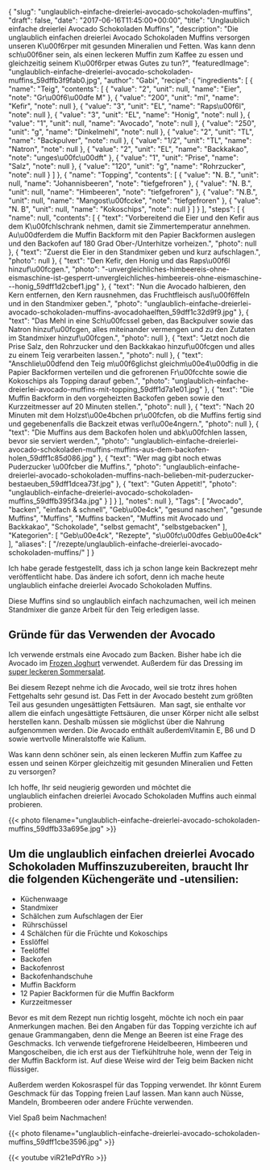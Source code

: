 {
    "slug": "unglaublich-einfache-dreierlei-avocado-schokoladen-muffins",
    "draft": false,
    "date": "2017-06-16T11:45:00+00:00",
    "title": "Unglaublich einfache dreierlei Avocado Schokoladen Muffins",
    "description": "Die unglaublich einfachen dreierlei Avocado Schokoladen Muffins versorgen unseren K\u00f6rper mit gesunden Mineralien und Fetten.  Was kann denn sch\u00f6ner sein, als einen leckeren Muffin zum Kaffee zu essen und gleichzeitig seinem K\u00f6rper etwas Gutes zu tun?",
    "featuredImage": "unglaublich-einfache-dreierlei-avocado-schokoladen-muffins_59dffb3f9fab0.jpg",
    "author": "Gabi",
    "recipe": {
        "ingredients": [
            {
                "name": "Teig",
                "contents": [
                    {
                        "value": "2",
                        "unit": null,
                        "name": "Eier",
                        "note": "Gr\u00f6\u00dfe M"
                    },
                    {
                        "value": "200",
                        "unit": "ml",
                        "name": "Kefir",
                        "note": null
                    },
                    {
                        "value": "3",
                        "unit": "EL",
                        "name": "Raps\u00f6l",
                        "note": null
                    },
                    {
                        "value": "3",
                        "unit": "EL",
                        "name": "Honig",
                        "note": null
                    },
                    {
                        "value": "1",
                        "unit": null,
                        "name": "Avocado",
                        "note": null
                    },
                    {
                        "value": "250",
                        "unit": "g",
                        "name": "Dinkelmehl",
                        "note": null
                    },
                    {
                        "value": "2",
                        "unit": "TL",
                        "name": "Backpulver",
                        "note": null
                    },
                    {
                        "value": "1\/2",
                        "unit": "TL",
                        "name": "Natron",
                        "note": null
                    },
                    {
                        "value": "2",
                        "unit": "EL",
                        "name": "Backkakao",
                        "note": "unges\u00fc\u00dft"
                    },
                    {
                        "value": "1",
                        "unit": "Prise",
                        "name": "Salz",
                        "note": null
                    },
                    {
                        "value": "120",
                        "unit": "g",
                        "name": "Rohrzucker",
                        "note": null
                    }
                ]
            },
            {
                "name": "Topping",
                "contents": [
                    {
                        "value": "N. B.",
                        "unit": null,
                        "name": "Johannisbeeren",
                        "note": "tiefgefroren"
                    },
                    {
                        "value": "N. B.",
                        "unit": null,
                        "name": "Himbeeren",
                        "note": "tiefgefroren"
                    },
                    {
                        "value": "N.B.",
                        "unit": null,
                        "name": "Mangost\u00fccke",
                        "note": "tiefgefroren"
                    },
                    {
                        "value": "N. B",
                        "unit": null,
                        "name": "Kokoschips",
                        "note": null
                    }
                ]
            }
        ],
        "steps": [
            {
                "name": null,
                "contents": [
                    {
                        "text": "Vorbereitend die Eier und den Kefir aus dem K\u00fchlschrank nehmen, damit sie Zimmertemperatur annehmen. Au\u00dferdem die Muffin Backform mit den Papier Backformen auslegen und den Backofen auf 180 Grad Ober-\/Unterhitze vorheizen.",
                        "photo": null
                    },
                    {
                        "text": "Zuerst die Eier in den Standmixer geben und kurz aufschlagen.",
                        "photo": null
                    },
                    {
                        "text": "Den Kefir,  den Honig und das Raps\u00f6l hinzuf\u00fcgen.",
                        "photo": "-unvergleichliches-himbeereis-ohne-eismaschine-ist-gesperrt-unvergleichliches-himbeereis-ohne-eismaschine---honig_59dff1d2cbef1.jpg"
                    },
                    {
                        "text": "Nun die Avocado halbieren, den Kern entfernen, den Kern rausnehmen, das Fruchtfleisch ausl\u00f6ffeln und in den Standmixer geben.",
                        "photo": "unglaublich-einfache-dreierlei-avocado-schokoladen-muffins-avocadohaelften_59dff1c32d9f9.jpg"
                    },
                    {
                        "text": "Das Mehl in eine Sch\u00fcssel geben, das Backpulver sowie das Natron hinzuf\u00fcgen, alles miteinander vermengen und zu den Zutaten im Standmixer hinzuf\u00fcgen.",
                        "photo": null
                    },
                    {
                        "text": "Jetzt noch die Prise Salz, den Rohrzucker und den Backkakao hinzuf\u00fcgen und alles zu einem Teig verarbeiten lassen.",
                        "photo": null
                    },
                    {
                        "text": "Anschlie\u00dfend den Teig m\u00f6glichst gleichm\u00e4\u00dfig in die Papier Backformen verteilen und die gefrorenen Fr\u00fcchte sowie die Kokoschips als Topping darauf geben.",
                        "photo": "unglaublich-einfache-dreierlei-avocado-muffins-mit-topping_59dff1d7a1e01.jpg"
                    },
                    {
                        "text": "Die Muffin Backform in den vorgeheizten Backofen geben sowie den Kurzzeitmesser auf 20 Minuten stellen.",
                        "photo": null
                    },
                    {
                        "text": "Nach 20 Minuten mit dem Holzst\u00e4bchen pr\u00fcfen, ob die Muffins fertig sind und gegebenenfalls die Backzeit etwas verl\u00e4ngern.",
                        "photo": null
                    },
                    {
                        "text": "Die Muffins aus dem Backofen holen und abk\u00fchlen lassen, bevor sie serviert werden.",
                        "photo": "unglaublich-einfache-dreierlei-avocado-schokoladen-muffins-muffins-aus-dem-backofen-holen_59dff1c85d086.jpg"
                    },
                    {
                        "text": "Wer mag gibt noch etwas Puderzucker \u00fcber die Muffins.",
                        "photo": "unglaublich-einfache-dreierlei-avocado-schokoladen-muffins-nach-belieben-mit-puderzucker-bestaeuben_59dff1dcea73f.jpg"
                    },
                    {
                        "text": "Guten Appetit!",
                        "photo": "unglaublich-einfache-dreierlei-avocado-schokoladen-muffins_59dffb395f34a.jpg"
                    }
                ]
            }
        ],
        "notes": null
    },
    "Tags": [
        "Avocado",
        "backen",
        "einfach &amp; schnell",
        "Geb\u00e4ck",
        "gesund naschen",
        "gesunde Muffins",
        "Muffins",
        "Muffins backen",
        "Muffins mit Avocado und Backkakao",
        "Schokolade",
        "selbst gemacht",
        "selbstgebacken"
    ],
    "Kategorien": [
        "Geb\u00e4ck",
        "Rezepte",
        "s\u00fc\u00dfes Geb\u00e4ck"
    ],
    "aliases": [
        "\/rezepte\/unglaublich-einfache-dreierlei-avocado-schokoladen-muffins\/"
    ]
}

Ich habe gerade festgestellt, dass ich ja schon lange kein Backrezept mehr veröffentlicht habe. Das ändere ich sofort, denn ich mache heute unglaublich einfache dreierlei Avocado Schokoladen Muffins.

Diese Muffins sind so unglaublich einfach nachzumachen, weil ich meinen Standmixer die ganze Arbeit für den Teig erledigen lasse.

## Gründe für das Verwenden der Avocado

Ich verwende erstmals eine Avocado zum Backen. Bisher habe ich die Avocado im [Frozen Joghurt][1] verwendet. Außerdem für das Dressing im [super leckeren Sommersalat][2].

Bei diesem Rezept nehme ich die Avocado, weil sie trotz ihres hohen Fettgehalts sehr gesund ist. Das Fett in der Avocado besteht zum größten Teil aus gesunden ungesättigten Fettsäuren.  Man sagt, sie enthalte vor allem die einfach ungesättigte Fettsäuren, die unser Körper nicht alle selbst herstellen kann. Deshalb müssen sie möglichst über die Nahrung aufgenommen werden. Die Avocado enthält außerdemVitamin E, B6 und D sowie wertvolle Mineralstoffe wie Kalium.

Was kann denn schöner sein, als einen leckeren Muffin zum Kaffee zu essen und seinen Körper gleichzeitig mit gesunden Mineralien und Fetten zu versorgen?

Ich hoffe, Ihr seid neugierig geworden und möchtet die unglaublich einfachen dreierlei Avocado Schokoladen Muffins auch einmal probieren.

{{< photo filename="unglaublich-einfache-dreierlei-avocado-schokoladen-muffins_59dffb33a695e.jpg" >}}

## Um die unglaublich einfachen dreierlei Avocado Schokoladen Muffinszuzubereiten, braucht Ihr die folgenden Küchengeräte und -utensilien:

 * Küchenwaage
 * Standmixer
 * Schälchen zum Aufschlagen der Eier
 *  Rührschüssel
 * 4 Schälchen für die Früchte und Kokoschips
 * Esslöffel
 * Teelöffel
 * Backofen
 * Backofenrost
 * Backofenhandschuhe
 * Muffin Backform
 * 12 Papier Backformen für die Muffin Backform
 * Kurzzeitmesser

Bevor es mit dem Rezept nun richtig losgeht, möchte ich noch ein paar Anmerkungen machen. Bei den Angaben für das Topping verzichte ich auf genaue Grammangaben, denn die Menge an Beeren ist eine Frage des Geschmacks. Ich verwende tiefgefrorene Heidelbeeren, Himbeeren und Mangoscheiben, die ich erst aus der Tiefkühltruhe hole, wenn der Teig in der Muffin Backform ist. Auf diese Weise wird der Teig beim Backen nicht flüssiger.

Außerdem werden Kokosraspel für das Topping verwendet. Ihr könnt Eurem Geschmack für das Topping freien Lauf lassen. Man kann auch Nüsse, Mandeln, Brombeeren oder andere Früchte verwenden.

Viel Spaß beim Nachmachen!

{{< photo filename="unglaublich-einfache-dreierlei-avocado-schokoladen-muffins_59dff1cbe3596.jpg" >}}

{{< youtube viR21ePdYRo >}}

 [1]: https://kochfokus.de/rezepte/avocado-frozen-joghurt/
 [2]: https://kochfokus.de/rezepte/super-leckerer-sommersalat-super-schnell-und-einfach/